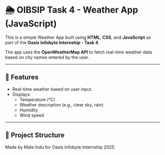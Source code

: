 # 🌦️ OIBSIP Task 4 - Weather App (JavaScript)

This is a simple Weather App built using **HTML**, **CSS**, and **JavaScript** as part of the **Oasis Infobyte Internship - Task 4**.

The app uses the **OpenWeatherMap API** to fetch real-time weather data based on city names entered by the user.

---

## 🔧 Features

- Real-time weather based on user input.
- Displays:
  - Temperature (°C)
  - Weather description (e.g., clear sky, rain)
  - Humidity
  - Wind speed

---

## 📂 Project Structure

Made by Male Indu for Oasis Infobyte Internship 2025.
